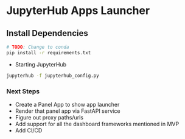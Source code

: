 # JupyterHub Apps Launcher

## Install Dependencies

```bash
# TODO: Change to conda
pip install -r requirements.txt
```

- Starting JupyterHub

```bash
jupyterhub -f jupyterhub_config.py
```

### Next Steps

- Create a Panel App to show app launcher
- Render that panel app via FastAPI service
- Figure out proxy paths/urls
- Add support for all the dashboard frameworks mentioned in MVP
- Add CI/CD
